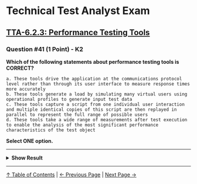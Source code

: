 # Technical Test Analyst Exam

## [TTA-6.2.3: Performance Testing Tools](../../6-test-tools-and-automation/6.2-specific-test-tools.md#623-performance-testing-tools)

### Question #41 (1 Point) - K2

**Which of the following statements about performance testing tools is CORRECT?**

    a. These tools drive the application at the communications protocol level rather than through its user interface to measure response times more accurately
    b. These tools generate a load by simulating many virtual users using operational profiles to generate input test data
    c. These tools capture a script from one individual user interaction and multiple identical copies of this script are then replayed in parallel to represent the full range of possible users
    d. These tools take a wide range of measurements after test execution to enable the analysis of the most significant performance characteristics of the test object

**Select ONE option.**

---

<details>
<summary><strong>Show Result</strong></summary>

#### Correct Answer: b

    a. Is not correct. If the accurate measurement of response times was an issue, then the tools would have to drive the application using its user interface
    b. Is correct. Performance testing tools are used to generate defined loads based on operational profiles
    c. Is not correct. The script needs to be changed to take account of the variability of different users and their transactions
    d. Is not correct. Measurements need to be taken during execution

</details>

---

[↑ Table of Contents](../../README.md#table-of-contents) | [← Previous Page](question-40.md) | [Next Page →](question-42.md)
